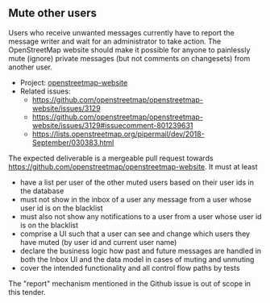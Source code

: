## Mute other users

Users who receive unwanted messages currently have to report the message writer and wait for an administrator to take action. The OpenStreetMap website should make it possible for anyone to painlessly mute (ignore) private messages (but not comments on changesets) from another user.

* Project: [openstreetmap-website](https://github.com/openstreetmap/openstreetmap-website)
* Related issues:
  - https://github.com/openstreetmap/openstreetmap-website/issues/3129
  - https://github.com/openstreetmap/openstreetmap-website/issues/3129#issuecomment-801239631
  - https://lists.openstreetmap.org/pipermail/dev/2018-September/030383.html

The expected deliverable is a mergeable pull request towards https://github.com/openstreetmap/openstreetmap-website. It must at least
- have a list per user of the other muted users based on their user ids in the database
- must not show in the inbox of a user any message from a user whose user id is on the blacklist
- must also not show any notifications to a user from a user whose user id is on the blacklist
- comprise a UI such that a user can see and change which users they have muted (by user id and current user name)
- declare the business logic how past and future messages are handled in both the Inbox UI and the data model in cases of muting and unmuting
- cover the intended functionality and all control flow paths by tests

The "report" mechanism mentioned in the Github issue is out of scope in this tender.
